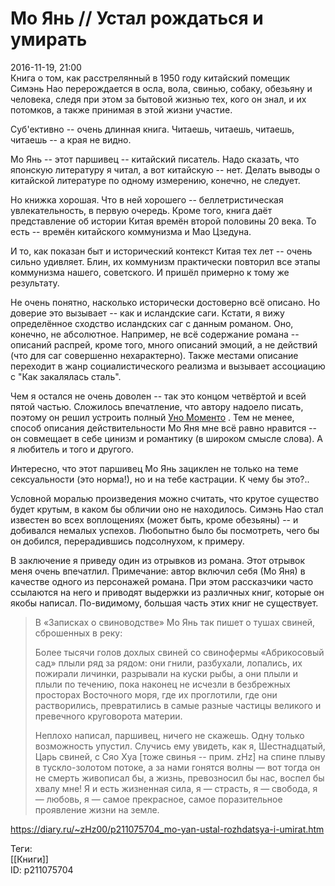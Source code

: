 Мо Янь // Устал рождаться и умирать
====================================

   
 2016-11-19, 21:00   
  Книга о том, как расстрелянный в 1950 году китайский помещик Симэнь Нао перерождается в осла, вола, свинью, собаку, обезьяну и человека, следя при этом за бытовой жизнью тех, кого он знал, и их потомков, а также принимая в этой жизни участие.   
   
 Суб'ективно -- очень длинная книга. Читаешь, читаешь, читаешь, читаешь -- а края не видно.   
   
 Мо Янь -- этот паршивец -- китайский писатель. Надо сказать, что японскую литературу я читал, а вот китайскую -- нет. Делать выводы о китайской литературе по одному измерению, конечно, не следует.   
   
 Но книжка хорошая. Что в ней хорошего -- беллетристическая увлекательность, в первую очередь. Кроме того, книга даёт представление об истории Китая времён второй половины 20 века. То есть -- времён китайского коммунизма и Мао Цзедуна.   
   
 И то, как показан быт и исторический контекст Китая тех лет -- очень сильно удивляет. Блин, их коммунизм практически повторил все этапы коммунизма нашего, советского. И пришёл примерно к тому же результату.   
   
 Не очень понятно, насколько исторически достоверно всё описано. Но доверие это вызывает -- как и исландские саги. Кстати, я вижу определённое сходство исландских саг с данным романом. Оно, конечно, не абсолютное. Например, не всё содержание романа -- описаний распрей, кроме того, много описаний эмоций, а не действий (что для саг совершенно нехарактерно). Также местами описание переходит в жанр социалистического реализма и вызывает ассоциацию с "Как закалялась сталь".   
   
 Чем я остался не очень доволен -- так это концом четвёртой и всей пятой частью. Сложилось впечатление, что автору надоело писать, поэтому он решил устроить полный  [Уно Моменто](https://www.youtube.com/watch?v=6tUZV3PHSKQ)  . Тем не менее, способ описания действительности Мо Яня мне всё равно нравится -- он совмещает в себе цинизм и романтику (в широком смысле слова). А я любитель и того и другого.   
   
 Интересно, что этот паршивец Мо Янь зациклен не только на теме сексуальности (это норма!), но и на тебе кастрации. К чему бы это?..   
   
 Условной моралью произведения можно считать, что крутое существо будет крутым, в каком бы обличии оно не находилось. Симэнь Нао стал известен во всех воплощениях (может быть, кроме обезьяны) -- и добивался немалых успехов. Любопытно было бы посмотреть, чего бы он добился, перерадившись подсолнухом, к примеру.   
   
 В заключение я приведу один из отрывков из романа. Этот отрывок меня очень впечатлил. Примечание: автор включил себя (Мо Яня) в качестве одного из персонажей романа. При этом рассказчики часто ссылаются на него и приводят выдержки из различных книг, которые он якобы написал. По-видимому, большая часть этих книг не существует.   
   
 
>  В «Записках о свиноводстве» Мо Янь так пишет о тушах свиней, сброшенных в реку:   
>    
>  Более тысячи голов дохлых свиней со свинофермы «Абрикосовый сад» плыли ряд за рядом: они гнили, разбухали, лопались, их пожирали личинки, разрывали на куски рыбы, а они плыли и плыли по течению, пока наконец не исчезли в безбрежных просторах Восточного моря, где их проглотили, где они растворились, превратились в самые разные частицы великого и превечного круговорота материи.   
>    
>  Неплохо написал, паршивец, ничего не скажешь. Одну только возможность упустил. Случись ему увидеть, как я, Шестнадцатый, Царь свиней, с Сяо Хуа [тоже свинья -- прим. zHz] на спине плыву в тускло-золотом потоке, а за нами гонятся волны — вот тогда он не смерть живописал бы, а жизнь, превозносил бы нас, воспел бы хвалу мне! Я и есть жизненная сила, я — страсть, я — свобода, я — любовь, я — самое прекрасное, самое поразительное проявление жизни на земле. 

   
    
 <https://diary.ru/~zHz00/p211075704_mo-yan-ustal-rozhdatsya-i-umirat.htm>   
   
 Теги:   
 [[Книги]]   
 ID: p211075704